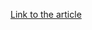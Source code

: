 [Link to the article](https://www.hexacorn.com/blog/2024/12/31/smuggling-payloads-and-tools-in-using-wim-images/)
